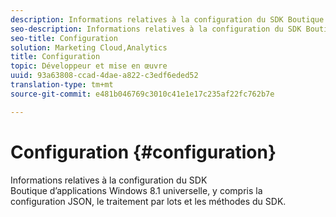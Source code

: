 ```yaml
---
description: Informations relatives à la configuration du SDK Boutique d’applications Windows 8.1 universelle, y compris la configuration JSON, le traitement par lots et les méthodes du SDK.
seo-description: Informations relatives à la configuration du SDK Boutique d’applications Windows 8.1 universelle, y compris la configuration JSON, le traitement par lots et les méthodes du SDK.
seo-title: Configuration
solution: Marketing Cloud,Analytics
title: Configuration
topic: Développeur et mise en œuvre
uuid: 93a63808-ccad-4dae-a822-c3edf6eded52
translation-type: tm+mt
source-git-commit: e481b046769c3010c41e1e17c235af22fc762b7e

---
```



# Configuration {#configuration}

Informations relatives à la configuration du SDK Boutique d’applications Windows 8.1 universelle, y compris la configuration JSON, le traitement par lots et les méthodes du SDK.

